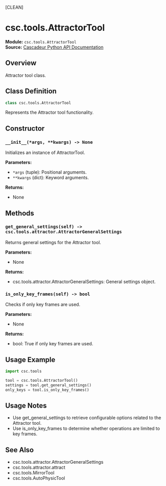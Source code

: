 [CLEAN]
<!-- Cleaned by batch script 2025-08-22 23:43 | Original: 3a45e396 -->

# csc.tools.AttractorTool

**Module:** `csc.tools.AttractorTool`  
**Source:** [Cascadeur Python API Documentation](https://cascadeur.com/python-api/_generate/csc.tools.AttractorTool.html)

## Overview

Attractor tool class.

## Class Definition

```python
class csc.tools.AttractorTool
```

Represents the Attractor tool functionality.

## Constructor

### `__init__(*args, **kwargs) -> None`

Initializes an instance of AttractorTool.

**Parameters:**
- `*args` (tuple): Positional arguments.
- `**kwargs` (dict): Keyword arguments.

**Returns:**
- None

## Methods

### `get_general_settings(self) -> csc.tools.attractor.AttractorGeneralSettings`

Returns general settings for the Attractor tool.

**Parameters:**
- None

**Returns:**
- csc.tools.attractor.AttractorGeneralSettings: General settings object.

### `is_only_key_frames(self) -> bool`

Checks if only key frames are used.

**Parameters:**
- None

**Returns:**
- bool: True if only key frames are used.

## Usage Example

```python
import csc.tools

tool = csc.tools.AttractorTool()
settings = tool.get_general_settings()
only_keys = tool.is_only_key_frames()
```

## Usage Notes

- Use get_general_settings to retrieve configurable options related to the Attractor tool.
- Use is_only_key_frames to determine whether operations are limited to key frames.

## See Also

- csc.tools.attractor.AttractorGeneralSettings
- csc.tools.attractor.attract
- csc.tools.MirrorTool
- csc.tools.AutoPhysicTool